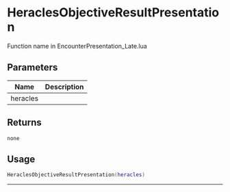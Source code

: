 # HeraclesObjectiveResultPresentation

Function name in EncounterPresentation_Late.lua

## Parameters

| Name     | Description |
| -------- | ----------- |
| heracles |             |

## Returns

`none`

## Usage

```lua
HeraclesObjectiveResultPresentation(heracles)
```

---

